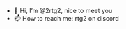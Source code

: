 - 👋 Hi, I’m @2rtg2, nice to meet you
- 📫 How to reach me: rtg2 on discord

<!---
2rtg2/2rtg2 is a ✨ special ✨ repository because its `README.md` (this file) appears on your GitHub profile.
You can click the Preview link to take a look at your changes.
--->
